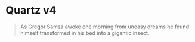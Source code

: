 # Quartz v4

> As Gregor Samsa awoke one morning from uneasy dreams he found himself transformed in his bed into a gigantic insect.

